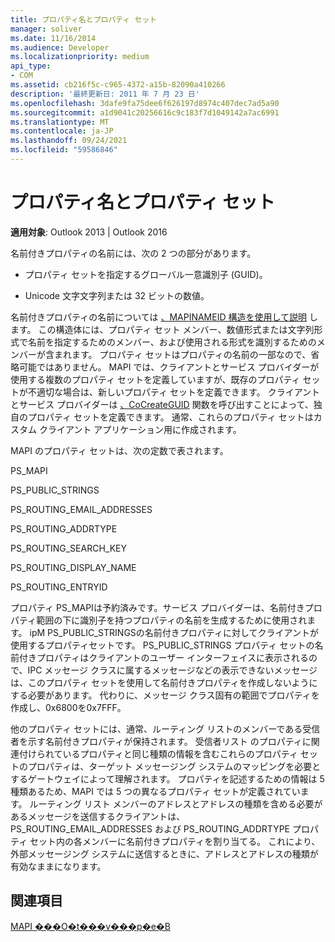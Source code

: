 ```yaml
---
title: プロパティ名とプロパティ セット
manager: soliver
ms.date: 11/16/2014
ms.audience: Developer
ms.localizationpriority: medium
api_type:
- COM
ms.assetid: cb216f5c-c965-4372-a15b-82090a410266
description: '最終更新日: 2011 年 7 月 23 日'
ms.openlocfilehash: 3dafe9fa75dee6f626197d8974c407dec7ad5a90
ms.sourcegitcommit: a1d9041c20256616c9c183f7d1049142a7ac6991
ms.translationtype: MT
ms.contentlocale: ja-JP
ms.lasthandoff: 09/24/2021
ms.locfileid: "59586846"
---
```

# <a name="property-names-and-property-sets"></a>プロパティ名とプロパティ セット

  
  
**適用対象**: Outlook 2013 | Outlook 2016 
  
名前付きプロパティの名前には、次の 2 つの部分があります。
  
- プロパティ セットを指定するグローバル一意識別子 (GUID)。
    
- Unicode 文字文字列または 32 ビットの数値。 
    
名前付きプロパティの名前については [、MAPINAMEID 構造を使用して説明](mapinameid.md) します。 この構造体には、プロパティ セット メンバー、数値形式または文字列形式で名前を指定するためのメンバー、および使用される形式を識別するためのメンバーが含まれます。 プロパティ セットはプロパティの名前の一部なので、省略可能ではありません。 MAPI では、クライアントとサービス プロバイダーが使用する複数のプロパティ セットを定義していますが、既存のプロパティ セットが不適切な場合は、新しいプロパティ セットを定義できます。 クライアントとサービス プロバイダーは [、CoCreateGUID](https://msdn.microsoft.com/library/ms688568.aspx) 関数を呼び出すことによって、独自のプロパティ セットを定義できます。 通常、これらのプロパティ セットはカスタム クライアント アプリケーション用に作成されます。 
  
MAPI のプロパティ セットは、次の定数で表されます。
  
PS_MAPI
  
PS_PUBLIC_STRINGS
  
PS_ROUTING_EMAIL_ADDRESSES
  
PS_ROUTING_ADDRTYPE
  
PS_ROUTING_SEARCH_KEY
  
PS_ROUTING_DISPLAY_NAME
  
PS_ROUTING_ENTRYID
  
プロパティ PS_MAPIは予約済みです。サービス プロバイダーは、名前付きプロパティ範囲の下に識別子を持つプロパティの名前を生成するために使用されます。 ipM PS_PUBLIC_STRINGSの名前付きプロパティに対してクライアントが使用するプロパティセットです。 PS_PUBLIC_STRINGS プロパティ セットの名前付きプロパティはクライアントのユーザー インターフェイスに表示されるので、IPC メッセージ クラスに属するメッセージなどの表示できないメッセージは、このプロパティ セットを使用して名前付きプロパティを作成しないようにする必要があります。 代わりに、メッセージ クラス固有の範囲でプロパティを作成し、0x6800を0x7FFF。
  
他のプロパティ セットには、通常、ルーティング リストのメンバーである受信者を示す名前付きプロパティが保持されます。 受信者リスト のプロパティに関連付けられているプロパティと同じ種類の情報を含むこれらのプロパティ セットのプロパティは、ターゲット メッセージング システムのマッピングを必要とするゲートウェイによって理解されます。 プロパティを記述するための情報は 5 種類あるため、MAPI では 5 つの異なるプロパティ セットが定義されています。 ルーティング リスト メンバーのアドレスとアドレスの種類を含める必要があるメッセージを送信するクライアントは、PS_ROUTING_EMAIL_ADDRESSES および PS_ROUTING_ADDRTYPE プロパティ セット内の各メンバーに名前付きプロパティを割り当てる。 これにより、外部メッセージング システムに送信するときに、アドレスとアドレスの種類が有効なままになります。
  
## <a name="see-also"></a>関連項目



[MAPI ���O�t���v���p�e�B](mapi-named-properties.md)

